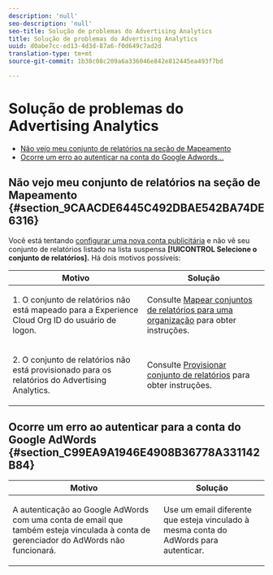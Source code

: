 ```yaml
---
description: 'null'
seo-description: 'null'
seo-title: Solução de problemas do Advertising Analytics
title: Solução de problemas do Advertising Analytics
uuid: d0abe7cc-ed13-4d3d-87a6-f0d649c7ad2d
translation-type: tm+mt
source-git-commit: 1b38c08c209a6a336046e842e812445ea493f7bd

---
```



# Solução de problemas do Advertising Analytics

* [Não vejo meu conjunto de relatórios na seção de Mapeamento](/help/integrate/c-advertising-analytics/c-adanalytics-workflow/aa-troubleshooting.md#section_9CAACDE6445C492DBAE542BA74DE6316)
* [Ocorre um erro ao autenticar na conta do Google Adwords...](/help/integrate/c-advertising-analytics/c-adanalytics-workflow/aa-troubleshooting.md#section_C99EA9A1946E4908B36778A331142B84)

## Não vejo meu conjunto de relatórios na seção de Mapeamento {#section_9CAACDE6445C492DBAE542BA74DE6316}

Você está tentando [configurar uma nova conta publicitária](/help/integrate/c-advertising-analytics/c-adanalytics-workflow/aa-create-ad-account.md) e não vê seu conjunto de relatórios listado na lista suspensa **[!UICONTROL Selecione o conjunto de relatórios].** Há dois motivos possíveis:

<table id="table_271D7E817B4C44818717A47C3223E592"> 
 <thead> 
  <tr> 
   <th colname="col1" class="entry"> Motivo </th> 
   <th colname="col2" class="entry"> Solução </th> 
  </tr>
 </thead>
 <tbody> 
  <tr> 
   <td colname="col1"> <p>1. O conjunto de relatórios não está mapeado para a Experience Cloud Org ID do usuário de logon. </p> </td> 
   <td colname="col2"> <p>Consulte <a href="https://marketing.adobe.com/resources/help/en_US/mcloud/map-report-suite.html"  >Mapear conjuntos de relatórios para uma organização</a> para obter instruções. </p> </td> 
  </tr> 
  <tr> 
   <td colname="col1"> <p>2. O conjunto de relatórios não está provisionado para os relatórios do Advertising Analytics. </p> </td> 
   <td colname="col2"> <p>Consulte <a href="/help/integrate/c-advertising-analytics/c-adanalytics-workflow/aa-provision-rs.md"  >Provisionar conjunto de relatórios</a> para obter instruções. </p> </td> 
  </tr> 
 </tbody> 
</table>

## Ocorre um erro ao autenticar para a conta do Google AdWords {#section_C99EA9A1946E4908B36778A331142B84}

<table id="table_F1C1192BF40C43CE8600B1BB417A7269"> 
 <thead> 
  <tr> 
   <th colname="col1" class="entry"> Motivo </th> 
   <th colname="col2" class="entry"> Solução </th> 
  </tr>
 </thead>
 <tbody> 
  <tr> 
   <td colname="col1"> <p>A autenticação ao Google AdWords com uma conta de email que também esteja vinculada à conta de gerenciador do AdWords não funcionará. </p> </td> 
   <td colname="col2"> <p>Use um email diferente que esteja vinculado à mesma conta do AdWords para autenticar. </p> </td> 
  </tr> 
 </tbody> 
</table>

